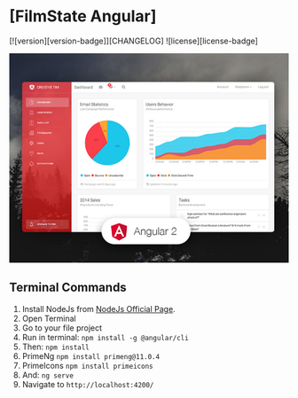 # [FilmState Angular]
[![version][version-badge]][CHANGELOG] ![license][license-badge]

![alt text](src/assets/img/opt_lbd_angular_thumbnail.jpg)

## Terminal Commands

1. Install NodeJs from [NodeJs Official Page](https://nodejs.org/en).
2. Open Terminal
3. Go to your file project
4. Run in terminal: ```npm install -g @angular/cli```
5. Then: ```npm install```
6. PrimeNg ```npm install primeng@11.0.4```
7. PrimeIcons ```npm install primeicons```
8. And: ```ng serve```
9. Navigate to `http://localhost:4200/`
 


